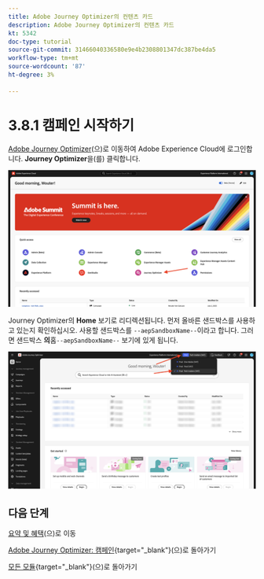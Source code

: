 ```yaml
---
title: Adobe Journey Optimizer의 컨텐츠 카드
description: Adobe Journey Optimizer의 컨텐츠 카드
kt: 5342
doc-type: tutorial
source-git-commit: 31466040336580e9e4b2308801347dc387be4da5
workflow-type: tm+mt
source-wordcount: '87'
ht-degree: 3%

---
```


# 3.8.1 캠페인 시작하기

[Adobe Journey Optimizer](https://experience.adobe.com)&#x200B;(으)로 이동하여 Adobe Experience Cloud에 로그인합니다. **Journey Optimizer**&#x200B;을(를) 클릭합니다.

![AOP](./../../../../modules/delivery-activation/ajo-b2c/ajob2c-1/images/acophome.png)

Journey Optimizer의 **Home** 보기로 리디렉션됩니다. 먼저 올바른 샌드박스를 사용하고 있는지 확인하십시오. 사용할 샌드박스를 `--aepSandboxName--`이라고 합니다. 그러면 샌드박스 **의**&#x200B;홈`--aepSandboxName--` 보기에 있게 됩니다.

![AOP](./../../../../modules/delivery-activation/ajo-b2c/ajob2c-1/images/acoptriglp.png)

## 다음 단계

[요약 및 혜택](./summary.md)(으)로 이동

[Adobe Journey Optimizer: 캠페인](./ajocampaigns.md){target="_blank"}(으)로 돌아가기

[모든 모듈](./../../../../overview.md){target="_blank"}(으)로 돌아가기
